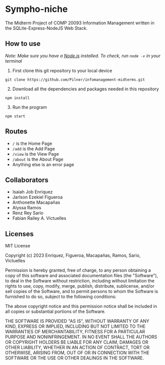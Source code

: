 # Sympho-niche

The Midterm Project of COMP 20093 Information Management written in the SQLite-Express-NodeJS Web Stack.

## How to use

*Note: Make sure you have a [Node.js](https://nodejs.org/en/) installed. To check, run `node -v` in your terminal*

1. First clone this git repository to your local device
```
git clone https://github.com/Pilner/infomanagement-midterms.git
```
2. Download all the dependencies and packages needed in this repository
```
npm install
```
3. Run the program
```
npm start
```

## Routes

* `/` is the Home Page
* `/add` is the Add Page
* `/view` is the View Page
* `/about` is the About Page
* Anything else is an error page

## Collaborators
- Isaiah Job Enriquez
- Jarlson Ezekiel Figueroa
- Anthonette Macapañas
- Alyssa Ramos
- Renz Rey Sario
- Fabian Railey A. Victuelles


## Licenses
MIT License

Copyright (c) 2023 Enriquez, Figueroa, Macapañas, Ramos, Sario, Victuelles

Permission is hereby granted, free of charge, to any person obtaining a copy
of this software and associated documentation files (the "Software"), to deal
in the Software without restriction, including without limitation the rights
to use, copy, modify, merge, publish, distribute, sublicense, and/or sell
copies of the Software, and to permit persons to whom the Software is
furnished to do so, subject to the following conditions:

The above copyright notice and this permission notice shall be included in all
copies or substantial portions of the Software.

THE SOFTWARE IS PROVIDED "AS IS", WITHOUT WARRANTY OF ANY KIND, EXPRESS OR
IMPLIED, INCLUDING BUT NOT LIMITED TO THE WARRANTIES OF MERCHANTABILITY,
FITNESS FOR A PARTICULAR PURPOSE AND NONINFRINGEMENT. IN NO EVENT SHALL THE
AUTHORS OR COPYRIGHT HOLDERS BE LIABLE FOR ANY CLAIM, DAMAGES OR OTHER
LIABILITY, WHETHER IN AN ACTION OF CONTRACT, TORT OR OTHERWISE, ARISING FROM,
OUT OF OR IN CONNECTION WITH THE SOFTWARE OR THE USE OR OTHER DEALINGS IN THE
SOFTWARE.
